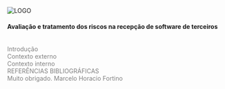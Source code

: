 <!-- .slide: data-autoslide="10000" -->

![LOGO](http://www.marca.unb.br/img/assinatura_cor/as_comp_cor.gif)

#### Avaliação e tratamento dos riscos na recepção de software de terceiros
<br>
<span style="color:gray">Introdução</span>
<br>
<span style="color:gray">Contexto externo</span>
<br>
<span style="color:gray">Contexto interno</span>
<br>
<span style="color:gray">REFERÊNCIAS BIBLIOGRÁFICAS</span>
<br>
<span style="color:gray">Muito obrigado. Marcelo Horacio Fortino</span>
